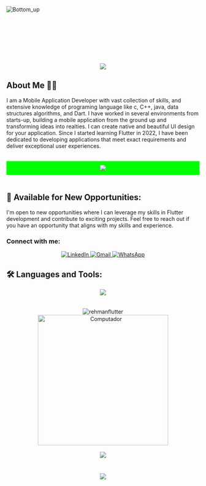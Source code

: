 

![Bottom_up](https://github.com/user-attachments/assets/4da6977a-113b-4fab-b853-eb496dd8cedd)<svg xmlns="http://www.w3.org/2000/svg" xmlns:xlink="http://www.w3.org/1999/xlink" style="z-index:1;position:relative" width="854" height="200" viewBox="0 0 854 200">
 
<div align="center">
    <img src="https://readme-typing-svg.herokuapp.com/?font=Righteous&size=35&color=199A8E&center=true&vCenter=true&width=500&height=70&duration=4000&lines=Hi+There!+👋;+I'm+Abdul+Rehman!+👩🏻‍💻;" />
</div>



## About Me 🙋‍♂️ 

I am a Mobile Application Developer with vast collection of skills, and extensive knowledge of programing language like c, C++, java, data structures algorithms, and Dart. I have worked in several environments from starts-up, building a mobile application from the ground up and transforming ideas into realties. I can create native and beautiful UI design for your application.
Since I started learning Flutter in 2022, I have been dedicated to developing applications that meet exact  requirements and deliver exceptional user experiences.


<br>
<div align="center" style="background-color: #00FF00; padding: 10px;">
    <img src="https://user-images.githubusercontent.com/73097560/115834477-dbab4500-a447-11eb-908a-139a6edaec5c.gif" />
</div>
<br>


## 🌟 Available for New Opportunities:
I'm open to new opportunities where I can leverage my skills in Flutter development and contribute to exciting projects. Feel free to reach out if you have an opportunity that aligns with my skills and experience.



<h3 align="left">Connect with me:</h3>
<p align="left">

    
<div align="center">
    <a href="https://www.linkedin.com/in/rehmanflutter/" target="_blank">
        <img src="https://img.shields.io/badge/LinkedIn-0077B5?style=for-the-badge&logo=linkedin&logoColor=white" alt="LinkedIn">
    </a>
    <a href="mailto:rehmanflutter1@gmail.com">
        <img src="https://img.shields.io/badge/Gmail-red?style=for-the-badge&logo=gmail&logoColor=white" alt="Gmail">
    </a>
    <a href="https://wa.me/03176484514" target="_blank">
        <img src="https://img.shields.io/badge/WhatsApp-25D366?style=for-the-badge&logo=whatsapp&logoColor=white" alt="WhatsApp">
    </a>
</div>

## 🛠 Languages and Tools:
<div align="center">
    <img src="https://skillicons.dev/icons?i=flutter,dart,firebase,git,github,androidstudio,vscode,figma,xd,postman,java,js,c,cplusplus" /><br><br><br>
</div>





<div style="text-align: center;">
  <img src="https://github-readme-stats.vercel.app/api/top-langs?username=rehmanflutter&show_icons=true&locale=en&layout=compact" alt="rehmanflutter" style="max-width: 100%; height: auto;">
</div>

<div style="text-align: center;">
  <img src="https://raw.githubusercontent.com/MicaelliMedeiros/micaellimedeiros/master/image/computer-illustration.png" alt="Computador" style="min-width: 340px; max-width: 400px; width: 340px;">
</div>



<br>
<div align="center">
    <img src="https://user-images.githubusercontent.com/73097560/115834477-dbab4500-a447-11eb-908a-139a6edaec5c.gif" />
</div>
<br>

<h3 align="center">
    <img src="https://readme-typing-svg.herokuapp.com/?font=Righteous&size=25&color=199A8E&center=true&vCenter=true&width=500&height=70&duration=4000&lines=Thanks+for+visiting!+❤️;+Shoot+me+a+message+on+Linkedin!;I'm+Long+Life+Learner">
</h3>

<br/>
<!--







